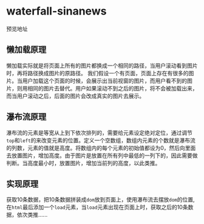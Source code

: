 # waterfall-sinanews
预览地址

## 懒加载原理
懒加载实际就是将页面上所有的图片都换成一个相同的路径，当用户滚动看到图片时，再将路径换成图片的原路径。
我们假设一个有页面，页面上存在有很多的图片。当用户加载这个页面的时候，会展示出当前视窗的图片，而用户看不到的图片，则用相同的图片去替代。用户如果滚动不到之后的图片，将不会被加载出来，而当用户滚动之后，后面的图片会改成真实的图片去展示。

## 瀑布流原理
瀑布流的元素是等宽从上到下依次排列的，需要给元素设定绝对定位，通过调节`top`和`left`的来改变元素的位置。定义一个空数组，数组内元素的个数就是瀑布流的列数，元素的值就是高度。将数组内的每个元素的初始值都设为0，然后向里面去放置图片，增加高度。由于图片是放置在所有列中最低的一列下的，因此需要做判断。当高度最小时，放置图片，增加当前列的高度，以此类推。

## 实现原理
获取10条数据，把10条数据拼装成`dom`放到页面上，使用瀑布流去摆放`dom`的位置,在`html`最后添加一个`load`元素，当`load`元素出现在页面上时，获取之后的10条数据，依次类推......
